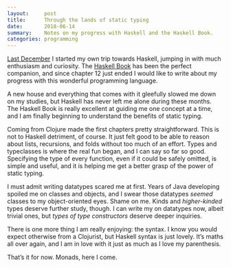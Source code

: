 ```yaml
---
layout:     post
title:      Through the lands of static typing
date:       2018-06-14
summary:    Notes on my progress with Haskell and the Haskell Book.
categories: programming
---
```


[Last
December](https://manuel-uberti.github.io/programming/2017/12/08/learninghaskell/)
I started my own trip towards Haskell, jumping in with much enthusiasm and
curiosity. The [Haskell Book](http://haskellbook.com/) has been the perfect
companion, and since chapter 12 just ended I would like to write about my
progress with this wonderful programming language.

A new house and everything that comes with it gleefully slowed me down on my
studies, but Haskell has never left me alone during these months. The Haskell
Book is really excellent at guiding me one concept at a time, and I am finally
beginning to understand the benefits of static typing.

Coming from Clojure made the first chapters pretty straightforward. This is not
to Haskell detriment, of course. It just felt good to be able to reason about
lists, recursions, and folds without too much of an effort. Types and
typeclasses is where the real fun began, and I can say so far so
good. Specifying the type of every function, even if it could be safely omitted,
is simple and useful, and it is helping me get a better grasp of the power of
static typing.

I must admit writing datatypes scared me at first. Years of Java developing
spoiled me on classes and objects, and I swear those datatypes *seemed* classes
to my object-oriented eyes. Shame on me. Kinds and *higher-kinded* types deserve
further study, though. I can write my on datatypes now, albeit trivial ones, but
*types of type constructors* deserve deeper inquiries.

There is one more thing I am really enjoying: the syntax. I know you would
expect otherwise from a Clojurist, but Haskell syntax is just lovely. It’s maths
all over again, and I am in love with it just as much as I love my parenthesis.

That’s it for now. Monads, here I come.
